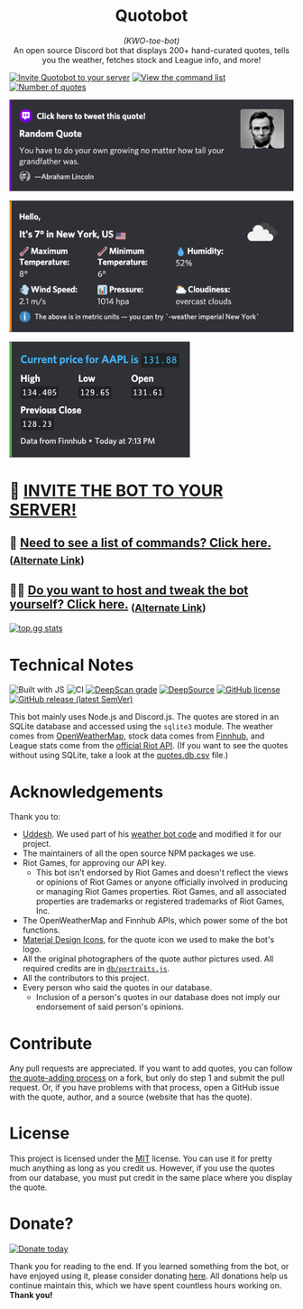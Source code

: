 <h1 align="center">Quotobot</h1>
<p align="center"><i>(KWO-toe-bot)</i><br/> An open source Discord bot that displays 200+ hand-curated quotes, tells you the weather, fetches stock and League info, and more!<br/>
</p>


[![Invite Quotobot to your server](https://img.shields.io/static/v1?label=Invite%20to&message=your%20server&color=3a57c1&logo=Discord&style=for-the-badge&logoColor=white)][inv]
[![View the command list](https://img.shields.io/badge/%E2%9D%94%20Help%20and-Command%20List-347534?style=for-the-badge)](../../wiki/Help)
[![Number of quotes](https://img.shields.io/badge/dynamic/yaml?color=c13a3a&label=quotes&query=%24.count&url=https%3A%2F%2Fraw.githubusercontent.com%2FTeam-Gigabyte%2Fquotobot%2Fmaster%2Fdb%2Fquotes.count.yml&style=for-the-badge)](https://github.com/Team-Gigabyte/quotobot/blob/master/db/quotes.db.csv)

![Quotes screenshot](https://raw.githubusercontent.com/Team-Gigabyte/quotobot/master/img/Demo%20Picture.png)

![Weather screenshot](https://raw.githubusercontent.com/Team-Gigabyte/quotobot/master/img/Weather%20Demo.png)

![Stock screenshot](https://raw.githubusercontent.com/Team-Gigabyte/quotobot/master/img/Stock%20Demo.png)


# 🤖 [INVITE THE BOT TO YOUR SERVER!][inv]
## 🤔 [Need to see a list of commands? Click here.](../../wiki/Help) <sub>([Alternate Link](https://github.com/Team-Gigabyte/quotobot/wiki/Help))</sub>
## 👨‍💻 [Do you want to host and tweak the bot yourself? Click here.](../../wiki/Hosting) <sub>([Alternate Link](https://github.com/Team-Gigabyte/quotobot/wiki/Hosting))</sub>

[![top.gg stats](https://top.gg/api/widget/746889272992464958.svg)](https://top.gg/bot/746889272992464958)

# Technical Notes
![Built with JS](https://img.shields.io/static/v1?label=built%20with&message=JS&color=yellow&logo=javascript) 
![CI](https://github.com/Team-Gigabyte/quotobot/workflows/CI/badge.svg) 
[![DeepScan grade](https://deepscan.io/api/teams/10906/projects/13838/branches/243095/badge/grade.svg)](https://deepscan.io/dashboard#view=project&tid=10906&pid=13838&bid=243095) 
[![DeepSource](https://deepsource.io/gh/Team-Gigabyte/quotobot.svg/?label=active+issues)](https://deepsource.io/gh/Team-Gigabyte/quotobot/?ref=repository-badge)
[![GitHub license](https://img.shields.io/github/license/Team-Gigabyte/quotobot)](https://github.com/Team-Gigabyte/quotobot/blob/master/LICENSE) 
[![GitHub release (latest SemVer)](https://img.shields.io/github/v/release/Team-Gigabyte/quotobot?logo=github&sort=semver)](https://github.com/Team-Gigabyte/quotobot/releases/latest) 

This bot mainly uses Node.js and Discord.js. The quotes are stored in an SQLite database and accessed using the `sqlite3` module. The weather comes from [OpenWeatherMap](https://openweathermap.org/), stock data comes from [Finnhub](https://finnhub.io/), and League stats come from the [official Riot API](https://developer.riotgames.com/). (If you want to see the quotes without using SQLite, take a look at the [quotes.db.csv](./db/quotes.db.csv) file.)

# Acknowledgements
Thank you to:
* [Uddesh](https://github.com/UddeshJain). We used part of his [weather bot code](https://github.com/UddeshJain/Discord-Weather-Bot) and modified it for our project.
* The maintainers of all the open source NPM packages we use.
* Riot Games, for approving our API key.
  * This bot isn't endorsed by Riot Games and doesn't reflect the views or opinions of Riot Games or anyone officially involved in producing or managing Riot Games properties. Riot Games, and all associated properties are trademarks or registered trademarks of Riot Games, Inc.
* The OpenWeatherMap and Finnhub APIs, which power some of the bot functions.
* [Material Design Icons](https://materialdesignicons.com/), for the quote icon we used to make the bot's logo.
* All the original photographers of the quote author pictures used. All required credits are in [`db/portraits.js`](/db/portraits.js).
* All the contributors to this project.
* Every person who said the quotes in our database.
  * Inclusion of a person's quotes in our database does not imply our endorsement of said person's opinions.

# Contribute
Any pull requests are appreciated. If you want to add quotes, you can follow [the quote-adding process](https://github.com/Team-Gigabyte/quotobot/wiki/Hosting#bulk-csv-method-recommended) on a fork, but only do step 1 and submit the pull request. Or, if you have problems with that process, open a GitHub issue with the quote, author, and a source (website that has the quote).
# License
This project is licensed under the [MIT](https://github.com/Team-Gigabyte/quotobot/blob/master/LICENSE) license. You can use it for pretty much anything as long as you credit us.
However, if you use the quotes from our database, you must put credit in the same place where you display the quote.
# Donate?
[![Donate today](https://img.shields.io/static/v1?label=donate&message=today&color=green)](https://github.com/Team-Gigabyte/donate)

Thank you for reading to the end. If you learned something from the bot, or have enjoyed using it, please consider donating [here](https://github.com/Team-Gigabyte/donate). All donations help us continue maintain this, which we have spent countless hours working on. **Thank you!**

[inv]: https://discord.com/oauth2/authorize?client_id=746889272992464958&permissions=280576&scope=bot
